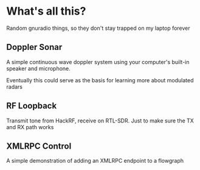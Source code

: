 What's all this?
================

Random gnuradio things, so they don't stay trapped on my laptop forever

Doppler Sonar
-------------

A simple continuous wave doppler system using your computer's built-in speaker and microphone.

Eventually this could serve as the basis for learning more about modulated radars

RF Loopback
-----------

Transmit tone from HackRF, receive on RTL-SDR. Just to make sure the TX and RX path works

XMLRPC Control
--------------

A simple demonstration of adding an XMLRPC endpoint to a flowgraph
